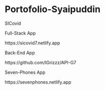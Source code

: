 # Portofolio-Syaipuddin

<p>SICovid</p>
<p>Full-Stack App</p>
<href>https://sicovid7.netlify.app</href>
<p>Back-End App</p>
<href>https://github.com/IGrizzz/API-G7</href>
<p>Seven-Phones App</p>
<href>https://sevenphones.netlify.app</href>
